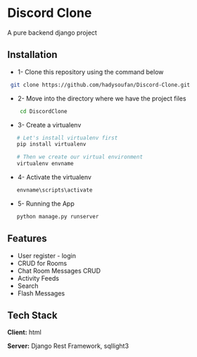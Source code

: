 
# Discord Clone

A pure backend django project 
## Installation

- 1- Clone this repository using the command below

```bash
 git clone https://github.com/hadysoufan/Discord-Clone.git
```
- 2- Move into the directory where we have the project files
```bash
    cd DiscordClone
```

- 3- Create a virtualenv

 ```bash
    # Let's install virtualenv first
    pip install virtualenv

    # Then we create our virtual environment
    virtualenv envname

```

- 4- Activate the virtualenv

 ```bash
    envname\scripts\activate

```

- 5- Running the App

 ```bash
    python manage.py runserver

```





    
## Features

- User register - login
- CRUD for Rooms
- Chat Room Messages CRUD
- Activity Feeds
- Search
- Flash Messages


## Tech Stack

**Client:** html

**Server:** Django Rest Framework, sqllight3


